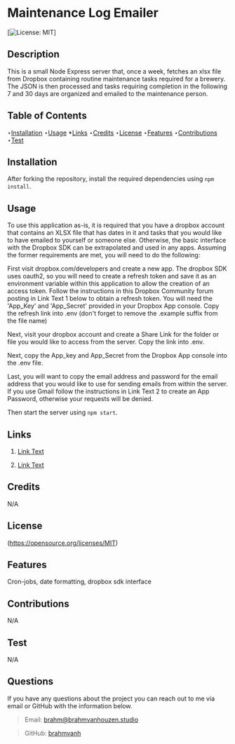 # Maintenance Log Emailer

[![License: MIT](https://img.shields.io/badge/License-MIT-yellow.svg)]

## Description

This is a small Node Express server that, once a week, fetches an xlsx file from Dropbox containing routine maintenance tasks required for a brewery. The JSON is then processed and tasks requiring completion in the following 7 and 30 days are organized and emailed to the maintenance person.

## Table of Contents

⋆[Installation](#Installation)
⋆[Usage](#Usage)
*[Links](#Links)
⋆[Credits](#Credits)
⋆[License](#License)
⋆[Features](#Features)
⋆[Contributions](#Contributions)
⋆[Test](#Contributions)

## Installation

After forking the repository, install the required dependencies using `npm install`.

## Usage

To use this application as-is, it is required that you have a dropbox account that contains an XLSX file that has dates in it and tasks that you would like to have emailed to yourself or someone else. Otherwise, the basic interface with the Dropbox SDK can be extrapolated and used in any apps. Assuming the former requirements are met, you will need to do the following: 

First visit dropbox.com/developers and create a new app. The dropbox SDK uses oauth2, so you will need to create a refresh token and save it as an environment variable within this application to allow the creation of an access token. 
Follow the instructions in this Dropbox Community forum posting in Link Text 1 below to obtain a refresh token. You will need the 'App_Key' and 'App_Secret' provided in your Dropbox App console. Copy the refresh link into .env (don't forget to remove the .example suffix from the file name)

Next, visit your dropbox account and create a Share Link for the folder or file you would like to access from the server. Copy the link into .env. 

Next, copy the App_key and App_Secret from the Dropbox App console into the .env file. 

Last, you will want to copy the email address and password for the email address that you would like to use for sending emails from within the server. If you use Gmail follow the instructions in Link Text 2 to create an App Password, otherwise your requests will be denied. 

Then start the server using `npm start`.


## Links

1. [Link Text](https://www.dropboxforum.com/t5/Dropbox-API-Support-Feedback/Issue-in-generating-access-token/m-p/592921/highlight/true#M27586)

2. [Link Text](https://support.google.com/mail/answer/185833?hl=en)

## Credits

N/A

## License

(https://opensource.org/licenses/MIT)

## Features

Cron-jobs, date formatting, dropbox sdk interface

## Contributions

N/A

## Test

N/A

## Questions

If you have any questions about the project you can reach out to me via email or GitHub with the information below.

> Email: brahm@brahmvanhouzen.studio

> GitHub: [brahmvanh](https://github.com/brahmvanh)
